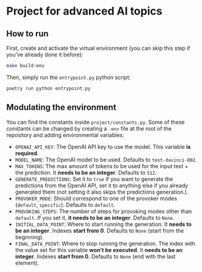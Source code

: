 # Project for advanced AI topics

## How to run

First, create and activate the virtual environment (you can skip this step if you've already done it before):

```sh
make build-env
```

Then, simply run the `entrypoint.py` python script:

```sh
poetry run python entrypoint.py
```

## Modulating the environment

You can find the constants inside `project/constants.py`. Some of these constants can be changed by creating a `.env` file at the root of the repository and adding environmental variables:

- `OPENAI_API_KEY`: The OpenAI API key to use the model. This variable **is required**.
- `MODEL_NAME`: The OpenAI model to be used. Defaults to `text-davinci-002`.
- `MAX_TOKENS`: The max amount of tokens to be used for the input text + the prediction. It **needs to be an integer**. Defaults to `512`.
- `GENERATE_PREDICTIONS`: Set it to `true` if you want to generate the predictions from the OpenAI API, set it to anything else if you already generated them (not setting it also skips the predictions generation.).
- `PROVOKER_MODE`: Should correspond to one of the provoker modes (`default`, `specific`). Defaults to `default`.
- `PROVOKING_STEPS`: The number of steps for provoking modes other than `default`. If you set it, **it needs to be an integer**. Defaults to `None`.
- `INITIAL_DATA_POINT`: Where to start running the generation. It **needs to be an integer**. Indexes **start from 0**. Defaults to `None` (start from the beginning).
- `FINAL_DATA_POINT`: Where to stop running the generation. The index with the value set for this variable **won't be executed**. It **needs to be an integer**. Indexes **start from 0**. Defaults to `None` (end with the last element).
